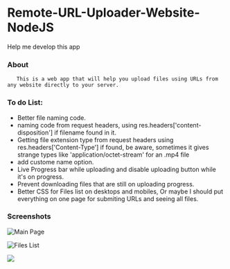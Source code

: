# Remote-URL-Uploader-Website-NodeJS

Help me develop this app

### About
```
   This is a web app that will help you upload files using URLs from any website directly to your server.
```

### To do List:
- Better file naming code.
- naming code from request headers, 
  using res.headers['content-disposition'] if filename found in it.
- Getting file extension type from request headers using res.headers['Content-Type'] if found,
  be aware, sometimes it gives strange types like 'application/octet-stream' for an .mp4 file
- add custome name option.
- Live Progress bar while uploading and disable uploading button while it's on progress.
- Prevent downloading files that are still on uploading progress.
- Better CSS for Files list on desktops and mobiles,
  Or maybe I should put everything on one page for submiting URLs and seeing all files.
  

### Screenshots

  ![Main Page](https://user-images.githubusercontent.com/8499322/93342358-eb223a00-f837-11ea-8db9-876ae4e49aa0.jpg)

  ![Files List](https://user-images.githubusercontent.com/8499322/93342381-f2e1de80-f837-11ea-86cc-ec16be0380b3.jpg)






![](https://dillinger.io/)
